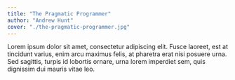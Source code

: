 ```yaml
---
title: "The Pragmatic Programmer"
author: "Andrew Hunt"
cover: "./the-pragmatic-programmer.jpg"
---
```


Lorem ipsum dolor sit amet, consectetur adipiscing elit. Fusce laoreet, est at tincidunt varius, enim arcu maximus felis, at pharetra erat nisi posuere urna. Sed sagittis, turpis id lobortis ornare, urna lorem imperdiet sem, quis dignissim dui mauris vitae leo.

